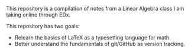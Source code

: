 This repository is a compilation of notes from a Linear Algebra class I am taking online through EDx.

This repository has two goals:
- Relearn the basics of LaTeX as a typesetting language for math.
- Better understand the fundamentals of git/GitHub as version tracking.